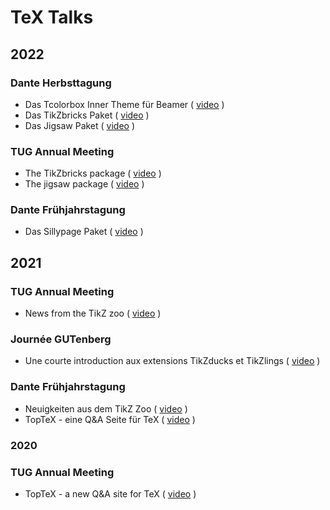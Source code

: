 # TeX Talks

## 2022

### Dante Herbsttagung
- Das Tcolorbox Inner Theme für Beamer ( [video](https://vimeo.com/773291199) )
- Das TikZbricks Paket ( [video](https://vimeo.com/773291903) )
- Das Jigsaw Paket ( [video](https://vimeo.com/773292029) )

### TUG Annual Meeting
- The TikZbricks package ( [video](https://vimeo.com/773294015) )
- The jigsaw package ( [video](https://vimeo.com/773294117) ) 

### Dante Frühjahrstagung
- Das Sillypage Paket ( [video](https://vimeo.com/773292271) )

## 2021

### TUG Annual Meeting
- News from the TikZ zoo ( [video](https://vimeo.com/773293865) )

### Journée GUTenberg
- Une courte introduction aux extensions TikZducks et TikZlings ( [video](https://vimeo.com/773296726) )

### Dante Frühjahrstagung
- Neuigkeiten aus dem TikZ Zoo ( [video](https://vimeo.com/773292978) )
- TopTeX - eine Q&A Seite für TeX ( [video](https://vimeo.com/773293022) )

### 2020

### TUG Annual Meeting
- TopTeX - a new Q&A site for TeX ( [video](https://vimeo.com/773293592) )
